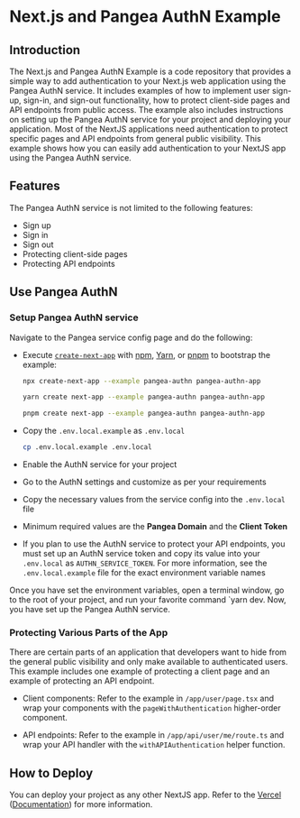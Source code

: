 # Next.js and Pangea AuthN Example

## Introduction 

The Next.js and Pangea AuthN Example is a code repository that provides a simple way to add authentication to your Next.js web application using the Pangea AuthN service. It includes examples of how to implement user sign-up, sign-in, and sign-out functionality, how to protect client-side pages and API endpoints from public access. The example also includes instructions on setting up the Pangea AuthN service for your project and deploying your application. Most of the NextJS applications need authentication to protect specific pages and API endpoints from general public visibility. This example shows how you can easily add authentication to your NextJS app using the Pangea AuthN service.

## Features

The Pangea AuthN service is not limited to the following features:
- Sign up
- Sign in
- Sign out
- Protecting client-side pages
- Protecting API endpoints


## Use Pangea AuthN 

### Setup Pangea AuthN service

Navigate to the Pangea service config page and do the following:

- Execute [`create-next-app`](https://github.com/vercel/next.js/tree/canary/packages/create-next-app) with [npm](https://docs.npmjs.com/cli/init), [Yarn](https://yarnpkg.com/lang/en/docs/cli/create/), or [pnpm](https://pnpm.io) to bootstrap the example:

  ```bash
  npx create-next-app --example pangea-authn pangea-authn-app
  ```

  ```bash
  yarn create next-app --example pangea-authn pangea-authn-app
  ```

  ```bash
  pnpm create next-app --example pangea-authn pangea-authn-app
  ```

- Copy the `.env.local.example` as `.env.local`

  ```bash
  cp .env.local.example .env.local
  ```
- Enable the AuthN service for your project
- Go to the AuthN settings and customize as per your requirements
- Copy the necessary values from the service config into the `.env.local` file
- Minimum required values are the **Pangea Domain** and the **Client Token**
- If you plan to use the AuthN service to protect your API endpoints, you must set up an AuthN service token and copy its value into your `.env.local` as `AUTHN_SERVICE_TOKEN`. For more information, see the `.env.local.example` file for the exact environment variable names

Once you have set the environment variables, open a terminal window, go to the root of your project, and run your favorite command `yarn dev. Now, you have set up the Pangea AuthN service.

### Protecting Various Parts of the App

There are certain parts of an application that developers want to hide from the general public visibility and only make available to authenticated users. This example includes one example of protecting a client page and an example of protecting an API endpoint.

- Client components: Refer to the example in `/app/user/page.tsx` and wrap your components with the `pageWithAuthentication` higher-order component.

- API endpoints: Refer to the example in `/app/api/user/me/route.ts` and wrap your API handler with the `withAPIAuthentication` helper function.


## How to Deploy

You can deploy your project as any other NextJS app. Refer to the [Vercel](https://vercel.com/new?utm_source=github&utm_medium=readme&utm_campaign=next-example) ([Documentation](https://nextjs.org/docs/deployment)) for more information.
